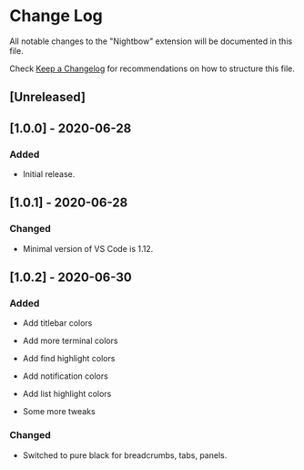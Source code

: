 # Change Log

All notable changes to the "Nightbow" extension will be documented in this file.

Check [Keep a Changelog](http://keepachangelog.com/) for recommendations on how to structure this file.

## [Unreleased]

## [1.0.0] - 2020-06-28

### Added

- Initial release.

## [1.0.1] - 2020-06-28

### Changed

- Minimal version of VS Code is 1.12.

## [1.0.2] - 2020-06-30

### Added

- Add titlebar colors

- Add more terminal colors

- Add find highlight colors

- Add notification colors

- Add list highlight colors

- Some more tweaks

### Changed

- Switched to pure black for breadcrumbs, tabs, panels.
